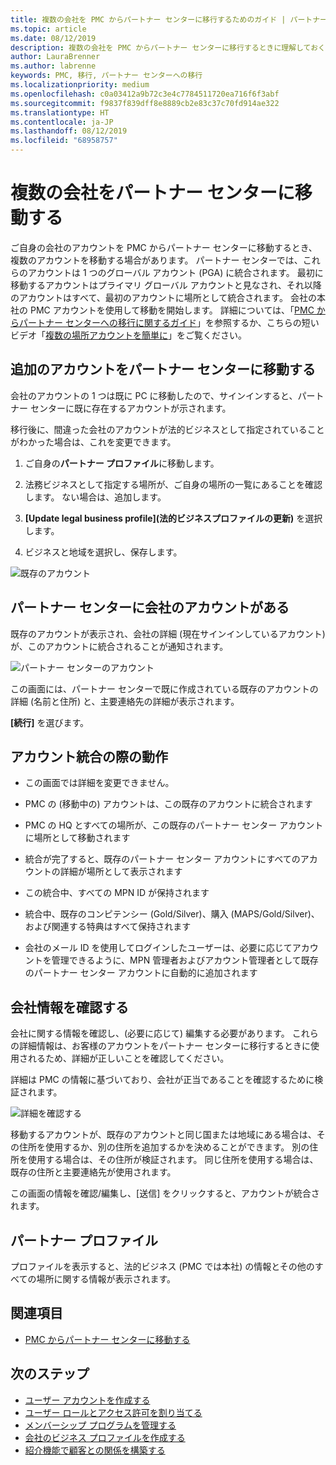 ```yaml
---
title: 複数の会社を PMC からパートナー センターに移行するためのガイド | パートナー センター
ms.topic: article
ms.date: 08/12/2019
description: 複数の会社を PMC からパートナー センターに移行するときに理解しておくこと
author: LauraBrenner
ms.author: labrenne
keywords: PMC, 移行, パートナー センターへの移行
ms.localizationpriority: medium
ms.openlocfilehash: c0a03412a9b72c3e4c7784511720ea716f6f3abf
ms.sourcegitcommit: f9837f839dff8e8889cb2e83c37c70fd914ae322
ms.translationtype: HT
ms.contentlocale: ja-JP
ms.lasthandoff: 08/12/2019
ms.locfileid: "68958757"
---
```

# <a name="moving-your-multiple-companies-to-partner-center"></a>複数の会社をパートナー センターに移動する

ご自身の会社のアカウントを PMC からパートナー センターに移動するとき、複数のアカウントを移動する場合があります。 パートナー センターでは、これらのアカウントは 1 つのグローバル アカウント (PGA) に統合されます。 最初に移動するアカウントはプライマリ グローバル アカウントと見なされ、それ以降のアカウントはすべて、最初のアカウントに場所として統合されます。 会社の本社の PMC アカウントを使用して移動を開始します。 詳細については、「[PMC からパートナー センターへの移行に関するガイド](guide-to-migration.md)」を参照するか、こちらの短いビデオ「[複数の場所アカウントを簡単に](https://vimeo.com/290335248)」をご覧ください。

## <a name="move-your-additional-accounts-into-partner-center"></a>追加のアカウントをパートナー センターに移動する 

会社のアカウントの 1 つは既に PC に移動したので、サインインすると、パートナー センターに既に存在するアカウントが示されます。 


移行後に、間違った会社のアカウントが法的ビジネスとして指定されていることがわかった場合は、これを変更できます。

1. ご自身の**パートナー プロファイル**に移動します。

2. 法務ビジネスとして指定する場所が、ご自身の場所の一覧にあることを確認します。 ない場合は、追加します。

3. **[Update legal business profile]\(法的ビジネスプロファイルの更新\)** を選択します。

4. ビジネスと地域を選択し、保存します。

![既存のアカウント](images/migration/accountwithus.png)

## <a name="your-company-has-an-account-in-partner-center"></a>パートナー センターに会社のアカウントがある

既存のアカウントが表示され、会社の詳細 (現在サインインしているアカウント) が、このアカウントに統合されることが通知されます。

![パートナー センターのアカウント](images/migration/existingaccount2.png)

この画面には、パートナー センターで既に作成されている既存のアカウントの詳細 (名前と住所) と、主要連絡先の詳細が表示されます。 

**[続行]** を選びます。

## <a name="what-happens-during-consolidation-of-accounts"></a>アカウント統合の際の動作

- この画面では詳細を変更できません。 

- PMC の (移動中の) アカウントは、この既存のアカウントに統合されます 

- PMC の HQ とすべての場所が、この既存のパートナー センター アカウントに場所として移動されます

- 統合が完了すると、既存のパートナー センター アカウントにすべてのアカウントの詳細が場所として表示されます 

- この統合中、すべての MPN ID が保持されます

- 統合中、既存のコンピテンシー (Gold/Silver)、購入 (MAPS/Gold/Silver)、および関連する特典はすべて保持されます

- 会社のメール ID を使用してログインしたユーザーは、必要に応じてアカウントを管理できるように、MPN 管理者およびアカウント管理者として既存のパートナー センター アカウントに自動的に追加されます 


## <a name="review-your-company-information"></a>会社情報を確認する

会社に関する情報を確認し、(必要に応じて) 編集する必要があります。 これらの詳細情報は、お客様のアカウントをパートナー センターに移行するときに使用されるため、詳細が正しいことを確認してください。 

詳細は PMC の情報に基づいており、会社が正当であることを確認するために検証されます。 

![詳細を確認する](images/migration/review.png)

移動するアカウントが、既存のアカウントと同じ国または地域にある場合は、その住所を使用するか、別の住所を追加するかを決めることができます。 別の住所を使用する場合は、その住所が検証されます。 同じ住所を使用する場合は、既存の住所と主要連絡先が使用されます。

この画面の情報を確認/編集し、[送信] をクリックすると、アカウントが統合されます。

## <a name="partner-profile"></a>パートナー プロファイル

プロファイルを表示すると、法的ビジネス (PMC では本社) の情報とその他のすべての場所に関する情報が表示されます。

## <a name="see-also"></a>関連項目

- [PMC からパートナー センターに移動する](move-pmc-pc-map.md)

## <a name="next-steps"></a>次のステップ

- [ユーザー アカウントを作成する](create-user-accounts-and-set-permissions.md)
- [ユーザー ロールとアクセス許可を割り当てる](permissions-overview.md)
- [メンバーシップ プログラムを管理する](renew-mpn-offers.md)
- [会社のビジネス プロファイルを作成する](create-a-marketing-profile.md)
- [紹介機能で顧客との関係を構築する](responding-to-referrals.md)
